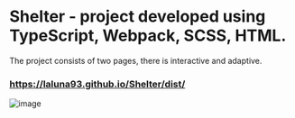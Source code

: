 # Shelter - project developed using TypeScript, Webpack, SCSS, HTML. 
The project consists of two pages, there is interactive and adaptive.
### https://laluna93.github.io/Shelter/dist/

![image](https://user-images.githubusercontent.com/91890324/213245392-109db983-5170-43bd-941f-973967e364f2.png)
